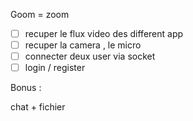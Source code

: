 Goom = zoom 

- [ ]  recuper le flux video des different app 
- [ ]   recuper la camera , le micro 
- [ ]   connecter deux user via socket
- [ ]   login / register 

Bonus : 

chat + fichier 

